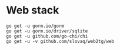 # Web stack
    go get -u gorm.io/gorm
    go get -u gorm.io/driver/sqlite
    go get -u github.com/go-chi/chi
    go get -u -v github.com/slovaq/web2tg/web
